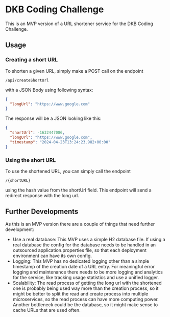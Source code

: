 # DKB Coding Challenge

This is an MVP version of a URL shortener service for the DKB Coding Challenge.

## Usage

### Creating a short URL

To shorten a given URL, simply make a POST call on the endpoint 
```
/api/createShortUrl
```
with a JSON Body using following syntax:
```json
{
  "longUrl": "https://www.google.com"
}
```

The response will be a JSON looking like this:
```json
{
  "shortUrl": -1632447086,
  "longUrl": "https://www.google.com",
  "timestamp": "2024-04-23T13:24:23.982+00:00"
}
```

### Using the short URL

To use the shortened URL, you can simply call the endpoint
```
/{shortURL}
```
using the hash value from the shortUrl field.
This endpoint will send a redirect response with the long url.


## Further Developments

As this is an MVP version there are a couple of things that need further development:

- Use a real database: This MVP uses a simple H2 database file. If using a real database the config for the database needs to be handled in an outsourced application.properties file, so that each deployment environment can have its own config.
- Logging: This MVP has no dedicated logging other than a simple timestamp of the creation date of a URL entry. For meaningful error logging and maintenance there needs to be more logging and analytics for the service, like tracking usage statistics and use a unified logger.
- Scalability: The read process of getting the long url with the shortened one is probably being used way more than the creation process, so it might be better to split the read and create process into multiple microservices, so the read process can have more computing power. Another bottleneck could be the database, so it might make sense to cache URLs that are used often.